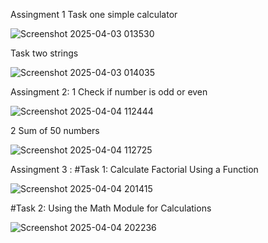 Assingment 1
Task one simple calculator 


![Screenshot 2025-04-03 013530](https://github.com/user-attachments/assets/27ade65d-85c3-4c17-bd5b-ec8e94d0fd84)



Task two strings 



![Screenshot 2025-04-03 014035](https://github.com/user-attachments/assets/bec56d5c-b934-4e22-8c1b-57fff3714efa)





Assingment 2:
1 Check if number is odd or even


![Screenshot 2025-04-04 112444](https://github.com/user-attachments/assets/a6d557d7-4909-435a-8d15-daedfe3b62ae)





2 Sum of 50 numbers



![Screenshot 2025-04-04 112725](https://github.com/user-attachments/assets/6af2f067-f9c8-4018-93ff-bca14d6a33ed)





Assingment 3 :
#Task 1: Calculate Factorial Using a Function 



![Screenshot 2025-04-04 201415](https://github.com/user-attachments/assets/e2952915-c933-43cd-9465-e370e889a702)





#Task 2: Using the Math Module for Calculations



![Screenshot 2025-04-04 202236](https://github.com/user-attachments/assets/0641e8ec-99d4-48ac-a69c-d1f9dcdb309d)

